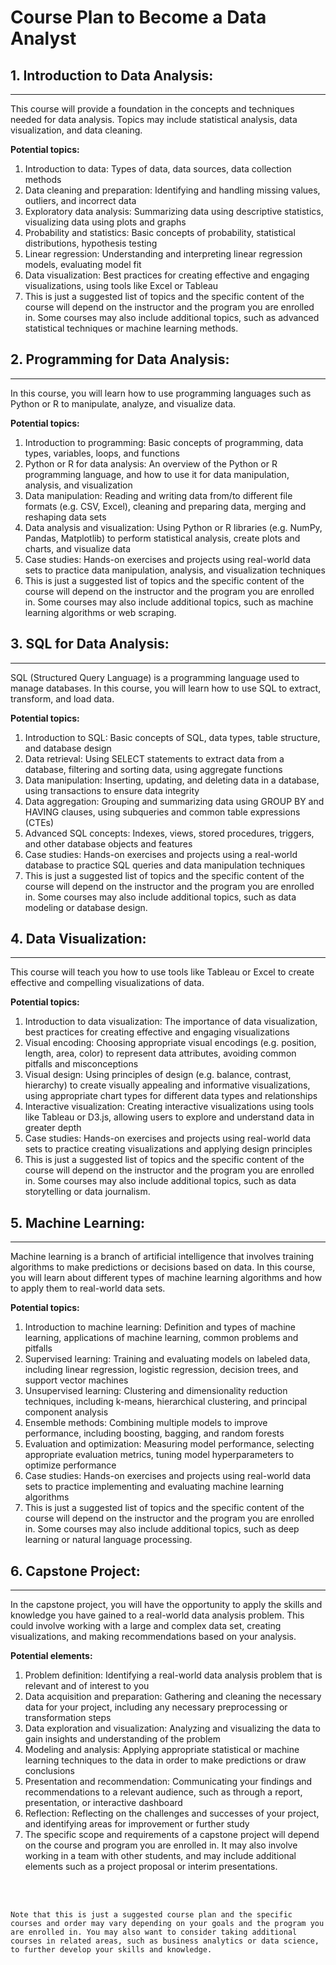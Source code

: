 # Course Plan to Become a Data Analyst

## 1. Introduction to Data Analysis: 
---
This course will provide a foundation in the concepts and techniques needed for data analysis. Topics may include statistical analysis, data visualization, and data cleaning.

**Potential topics:**

1. Introduction to data: Types of data, data sources, data collection methods
2. Data cleaning and preparation: Identifying and handling missing values, outliers, and incorrect data
3. Exploratory data analysis: Summarizing data using descriptive statistics, visualizing data using plots and graphs
4. Probability and statistics: Basic concepts of probability, statistical distributions, hypothesis testing
5. Linear regression: Understanding and interpreting linear regression models, evaluating model fit
6. Data visualization: Best practices for creating effective and engaging visualizations, using tools like Excel or Tableau
7. This is just a suggested list of topics and the specific content of the course will depend on the instructor and the program you are enrolled in. Some courses may also include additional topics, such as advanced statistical techniques or machine learning methods.

## 2. Programming for Data Analysis: 
---
In this course, you will learn how to use programming languages such as Python or R to manipulate, analyze, and visualize data.

**Potential topics:**

1. Introduction to programming: Basic concepts of programming, data types, variables, loops, and functions
2. Python or R for data analysis: An overview of the Python or R programming language, and how to use it for data manipulation, analysis, and visualization
3. Data manipulation: Reading and writing data from/to different file formats (e.g. CSV, Excel), cleaning and preparing data, merging and reshaping data sets
4. Data analysis and visualization: Using Python or R libraries (e.g. NumPy, Pandas, Matplotlib) to perform statistical analysis, create plots and charts, and visualize data
5. Case studies: Hands-on exercises and projects using real-world data sets to practice data manipulation, analysis, and visualization techniques
6. This is just a suggested list of topics and the specific content of the course will depend on the instructor and the program you are enrolled in. Some courses may also include additional topics, such as machine learning algorithms or web scraping.

## 3. SQL for Data Analysis: 
---
SQL (Structured Query Language) is a programming language used to manage databases. In this course, you will learn how to use SQL to extract, transform, and load data.

**Potential topics:**

1. Introduction to SQL: Basic concepts of SQL, data types, table structure, and database design
2. Data retrieval: Using SELECT statements to extract data from a database, filtering and sorting data, using aggregate functions
3. Data manipulation: Inserting, updating, and deleting data in a database, using transactions to ensure data integrity
4. Data aggregation: Grouping and summarizing data using GROUP BY and HAVING clauses, using subqueries and common table expressions (CTEs)
5. Advanced SQL concepts: Indexes, views, stored procedures, triggers, and other database objects and features
6. Case studies: Hands-on exercises and projects using a real-world database to practice SQL queries and data manipulation techniques
7. This is just a suggested list of topics and the specific content of the course will depend on the instructor and the program you are enrolled in. Some courses may also include additional topics, such as data modeling or database design.

## 4. Data Visualization: 
---
This course will teach you how to use tools like Tableau or Excel to create effective and compelling visualizations of data.

**Potential topics:**

1. Introduction to data visualization: The importance of data visualization, best practices for creating effective and engaging visualizations
2. Visual encoding: Choosing appropriate visual encodings (e.g. position, length, area, color) to represent data attributes, avoiding common pitfalls and misconceptions
3. Visual design: Using principles of design (e.g. balance, contrast, hierarchy) to create visually appealing and informative visualizations, using appropriate chart types for different data types and relationships
4. Interactive visualization: Creating interactive visualizations using tools like Tableau or D3.js, allowing users to explore and understand data in greater depth
5. Case studies: Hands-on exercises and projects using real-world data sets to practice creating visualizations and applying design principles
6. This is just a suggested list of topics and the specific content of the course will depend on the instructor and the program you are enrolled in. Some courses may also include additional topics, such as data storytelling or data journalism.

## 5. Machine Learning: 
---
Machine learning is a branch of artificial intelligence that involves training algorithms to make predictions or decisions based on data. In this course, you will learn about different types of machine learning algorithms and how to apply them to real-world data sets.

**Potential topics:**

1. Introduction to machine learning: Definition and types of machine learning, applications of machine learning, common problems and pitfalls
2. Supervised learning: Training and evaluating models on labeled data, including linear regression, logistic regression, decision trees, and support vector machines
3. Unsupervised learning: Clustering and dimensionality reduction techniques, including k-means, hierarchical clustering, and principal component analysis
4. Ensemble methods: Combining multiple models to improve performance, including boosting, bagging, and random forests
5. Evaluation and optimization: Measuring model performance, selecting appropriate evaluation metrics, tuning model hyperparameters to optimize performance
6. Case studies: Hands-on exercises and projects using real-world data sets to practice implementing and evaluating machine learning algorithms
7. This is just a suggested list of topics and the specific content of the course will depend on the instructor and the program you are enrolled in. Some courses may also include additional topics, such as deep learning or natural language processing.

## 6. Capstone Project: 
---
In the capstone project, you will have the opportunity to apply the skills and knowledge you have gained to a real-world data analysis problem. This could involve working with a large and complex data set, creating visualizations, and making recommendations based on your analysis.

**Potential elements:**

1. Problem definition: Identifying a real-world data analysis problem that is relevant and of interest to you
2. Data acquisition and preparation: Gathering and cleaning the necessary data for your project, including any necessary preprocessing or transformation steps
3. Data exploration and visualization: Analyzing and visualizing the data to gain insights and understanding of the problem
4. Modeling and analysis: Applying appropriate statistical or machine learning techniques to the data in order to make predictions or draw conclusions
5. Presentation and recommendation: Communicating your findings and recommendations to a relevant audience, such as through a report, presentation, or interactive dashboard
6. Reflection: Reflecting on the challenges and successes of your project, and identifying areas for improvement or further study
7. The specific scope and requirements of a capstone project will depend on the course and program you are enrolled in. It may also involve working in a team with other students, and may include additional elements such as a project proposal or interim presentations.

<br>
</br>

`Note that this is just a suggested course plan and the specific courses and order may vary depending on your goals and the program you are enrolled in. You may also want to consider taking additional courses in related areas, such as business analytics or data science, to further develop your skills and knowledge.`